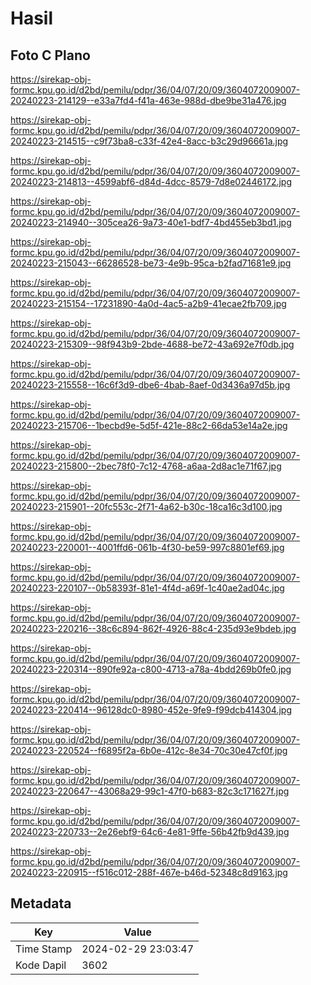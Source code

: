 # Hasil

## Foto C Plano

https://sirekap-obj-formc.kpu.go.id/d2bd/pemilu/pdpr/36/04/07/20/09/3604072009007-20240223-214129--e33a7fd4-f41a-463e-988d-dbe9be31a476.jpg

https://sirekap-obj-formc.kpu.go.id/d2bd/pemilu/pdpr/36/04/07/20/09/3604072009007-20240223-214515--c9f73ba8-c33f-42e4-8acc-b3c29d96661a.jpg

https://sirekap-obj-formc.kpu.go.id/d2bd/pemilu/pdpr/36/04/07/20/09/3604072009007-20240223-214813--4599abf6-d84d-4dcc-8579-7d8e02446172.jpg

https://sirekap-obj-formc.kpu.go.id/d2bd/pemilu/pdpr/36/04/07/20/09/3604072009007-20240223-214940--305cea26-9a73-40e1-bdf7-4bd455eb3bd1.jpg

https://sirekap-obj-formc.kpu.go.id/d2bd/pemilu/pdpr/36/04/07/20/09/3604072009007-20240223-215043--66286528-be73-4e9b-95ca-b2fad71681e9.jpg

https://sirekap-obj-formc.kpu.go.id/d2bd/pemilu/pdpr/36/04/07/20/09/3604072009007-20240223-215154--17231890-4a0d-4ac5-a2b9-41ecae2fb709.jpg

https://sirekap-obj-formc.kpu.go.id/d2bd/pemilu/pdpr/36/04/07/20/09/3604072009007-20240223-215309--98f943b9-2bde-4688-be72-43a692e7f0db.jpg

https://sirekap-obj-formc.kpu.go.id/d2bd/pemilu/pdpr/36/04/07/20/09/3604072009007-20240223-215558--16c6f3d9-dbe6-4bab-8aef-0d3436a97d5b.jpg

https://sirekap-obj-formc.kpu.go.id/d2bd/pemilu/pdpr/36/04/07/20/09/3604072009007-20240223-215706--1becbd9e-5d5f-421e-88c2-66da53e14a2e.jpg

https://sirekap-obj-formc.kpu.go.id/d2bd/pemilu/pdpr/36/04/07/20/09/3604072009007-20240223-215800--2bec78f0-7c12-4768-a6aa-2d8ac1e71f67.jpg

https://sirekap-obj-formc.kpu.go.id/d2bd/pemilu/pdpr/36/04/07/20/09/3604072009007-20240223-215901--20fc553c-2f71-4a62-b30c-18ca16c3d100.jpg

https://sirekap-obj-formc.kpu.go.id/d2bd/pemilu/pdpr/36/04/07/20/09/3604072009007-20240223-220001--4001ffd6-061b-4f30-be59-997c8801ef69.jpg

https://sirekap-obj-formc.kpu.go.id/d2bd/pemilu/pdpr/36/04/07/20/09/3604072009007-20240223-220107--0b58393f-81e1-4f4d-a69f-1c40ae2ad04c.jpg

https://sirekap-obj-formc.kpu.go.id/d2bd/pemilu/pdpr/36/04/07/20/09/3604072009007-20240223-220216--38c6c894-862f-4926-88c4-235d93e9bdeb.jpg

https://sirekap-obj-formc.kpu.go.id/d2bd/pemilu/pdpr/36/04/07/20/09/3604072009007-20240223-220314--890fe92a-c800-4713-a78a-4bdd269b0fe0.jpg

https://sirekap-obj-formc.kpu.go.id/d2bd/pemilu/pdpr/36/04/07/20/09/3604072009007-20240223-220414--96128dc0-8980-452e-9fe9-f99dcb414304.jpg

https://sirekap-obj-formc.kpu.go.id/d2bd/pemilu/pdpr/36/04/07/20/09/3604072009007-20240223-220524--f6895f2a-6b0e-412c-8e34-70c30e47cf0f.jpg

https://sirekap-obj-formc.kpu.go.id/d2bd/pemilu/pdpr/36/04/07/20/09/3604072009007-20240223-220647--43068a29-99c1-47f0-b683-82c3c171627f.jpg

https://sirekap-obj-formc.kpu.go.id/d2bd/pemilu/pdpr/36/04/07/20/09/3604072009007-20240223-220733--2e26ebf9-64c6-4e81-9ffe-56b42fb9d439.jpg

https://sirekap-obj-formc.kpu.go.id/d2bd/pemilu/pdpr/36/04/07/20/09/3604072009007-20240223-220915--f516c012-288f-467e-b46d-52348c8d9163.jpg


## Metadata

| Key        | Value               |
| ---------- | ------------------- |
| Time Stamp | 2024-02-29 23:03:47 |
| Kode Dapil | 3602                |



